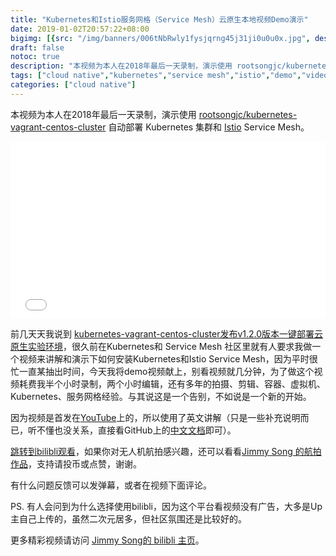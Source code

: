 ```yaml
---
title: "Kubernetes和Istio服务网格（Service Mesh）云原生本地视频Demo演示"
date: 2019-01-02T20:57:22+08:00
bigimg: [{src: "/img/banners/006tNbRwly1fysjqrng45j31ji0u0u0x.jpg", desc: "Via unsplash"}]
draft: false
notoc: true
description: "本视频为本人在2018年最后一天录制，演示使用 rootsongjc/kubernetes-vagrant-centos-cluster 自动部署 Kubernetes 集群和 Istio Service Mesh。"
tags: ["cloud native","kubernetes","service mesh","istio","demo","video"]
categories: ["cloud native"]
---
```


本视频为本人在2018年最后一天录制，演示使用 [rootsongjc/kubernetes-vagrant-centos-cluster](http://github.com/rootsongjc/kubernetes-vagrant-centos-cluster) 自动部署 Kubernetes 集群和 [Istio](https://istio.io/zh) Service Mesh。

<div style="position: relative; padding-bottom: 56.25%; height: 0; overflow: hidden;">
  <iframe src="//player.bilibili.com/player.html?aid=39514214&cid=69420116&page=1" style="position: absolute; top: 0; left: 0; width: 100%; height: 100%; border:0;" allowfullscreen title="Jimmy Song的航拍视频"></iframe>
</div>

前几天天我说到 [kubernetes-vagrant-centos-cluster发布v1.2.0版本一键部署云原生实验环境](http://mp.weixin.qq.com/s%3F__biz%3DMzI1NTE2NDE2MA%3D%3D%26mid%3D2649381360%26idx%3D1%26sn%3Da558932431e940036c046c5a97e54827%26chksm%3Df224d39fc5535a8918f69db558b761bc160ad80949d4284b77da0f0548f607f27678dc5f98e7%26scene%3D21%23wechat_redirect)，很久前在Kubernetes和 Service Mesh 社区里就有人要求我做一个视频来讲解和演示下如何安装Kubernetes和Istio Service Mesh，因为平时很忙一直某抽出时间，今天我将demo视频献上，别看视频就几分钟，为了做这个视频耗费我半个小时录制，两个小时编辑，还有多年的拍摄、剪辑、容器、虚拟机、Kubernetes、服务网格经验。与其说这是一个告别，不如说是一个新的开始。

因为视频是首发在[YouTube](https://youtu.be/26kbaZxcB4A)上的，所以使用了英文讲解（只是一些补充说明而已，听不懂也没关系，直接看GitHub上的[中文文档](https://github.com/rootsongjc/kubernetes-vagrant-centos-cluster/blob/master/README-cn.md)即可）。

[跳转到bilibli观看](https://www.bilibili.com/video/av39514214/)，如果你对无人机航拍感兴趣，还可以看看[Jimmy Song 的航拍作品](http://space.bilibili.com/31004924)，支持请投币或点赞，谢谢。

有什么问题反馈可以发弹幕，或者在视频下面评论。

PS. 有人会问到为什么选择使用bilibli，因为这个平台看视频没有广告，大多是Up主自己上传的，虽然二次元居多，但社区氛围还是比较好的。

更多精彩视频请访问 [Jimmy Song的 bilibli 主页](https://space.bilibili.com/31004924)。
